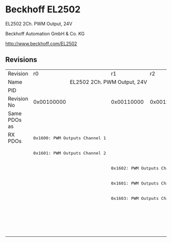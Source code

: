 # Beckhoff EL2502

EL2502 2Ch. PWM Output, 24V

Beckhoff Automation GmbH & Co. KG

http://www.beckhoff.com/EL2502

## Revisions
<table>
<tr >
<td>Revision</td>
<td>r0</td>
<td>r1</td>
<td>r2</td>
<td>r3</td>
<td>r4</td>
<td>r5</td>
<td>r6</td>
<td>r7</td>
<td>r8</td>
<td>r9</td>
<td>r10</td>
</tr>
<tr >
<td>Name</td>
<td colspan=3 align="center">EL2502 2Ch. PWM Output, 24V</td>
<td colspan=8 align="center">EL2502 2Ch. PWM output, 24V</td>
</tr>
<tr >
<td>PID</td>
<td colspan=11 align="center">0x09c63052</td>
</tr>
<tr >
<td>Revision No</td>
<td>0x00100000</td>
<td>0x00110000</td>
<td>0x00120000</td>
<td>0x00130000</td>
<td>0x00140000</td>
<td>0x00150000</td>
<td>0x00160000</td>
<td>0x00170000</td>
<td>0x00180000</td>
<td>0x00190000</td>
<td>0x001a0000</td>
</tr>
<tr >
<td>Same PDOs as</td>
<td colspan=5 align="center"></td>
<td colspan=3 align="center"><a href="EJ2502">EJ2502 r7</a></td>
<td></td>
<td colspan=2 align="center"><a href="EJ2502">EJ2502 r8</a><br/><a href="EL2502-0005">EL2502-0005 r0</a></td>
</tr>
<tr class="rxpdo pdosection">
<td rowspan=7 valign=top>RX PDOs</td>
<td colspan=11 align="left"><pre>0x1600: PWM Outputs Channel 1</pre></td>
<td></td>
</tr>
<tr class="rxpdo pdosection">
<td><pre>0x1601: PWM Outputs Channel 2</pre></td>
<td colspan=2 align="left"></td>
<td colspan=8 align="left"><pre>0x1601: PWM Outputs Channel 2</pre></td>
</tr>
<tr class="rxpdo pdosection">
<td></td>
<td colspan=10 align="left"><pre>0x1602: PWM Outputs Channel 1</pre></td>
</tr>
<tr class="rxpdo pdosection">
<td></td>
<td colspan=2 align="left"><pre>0x1601: PWM Outputs Channel 2</pre></td>
<td colspan=8 align="left"></td>
</tr>
<tr class="rxpdo pdosection">
<td></td>
<td colspan=10 align="left"><pre>0x1603: PWM Outputs Channel 2</pre></td>
</tr>
<tr class="rxpdo pdosection">
<td colspan=5 align="left"></td>
<td colspan=6 align="left"><pre>0x1604: PWM Outputs Channel 1</pre></td>
</tr>
<tr class="rxpdo pdosection">
<td colspan=5 align="left"></td>
<td colspan=6 align="left"><pre>0x1605: PWM Outputs Channel 2</pre></td>
</tr>
</table>
